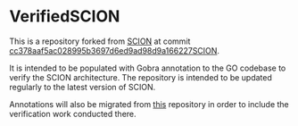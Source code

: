# VerifiedSCION

This is a repository forked from [SCION](https://github.com/scionproto/scion) at commit [cc378aaf5ac028995b3697d6ed9ad98d9a166227SCION](https://github.com/scionproto/scion/tree/cc378aaf5ac028995b3697d6ed9ad98d9a166227).

It is intended to be populated with Gobra annotation to the GO codebase to verify the SCION architecture.
The repository is intended to be updated regularly to the latest version of SCION.

Annotations will also be migrated from [this](https://github.com/jcp19/VerifiedSCION) repository in order to include the verification work conducted there.
